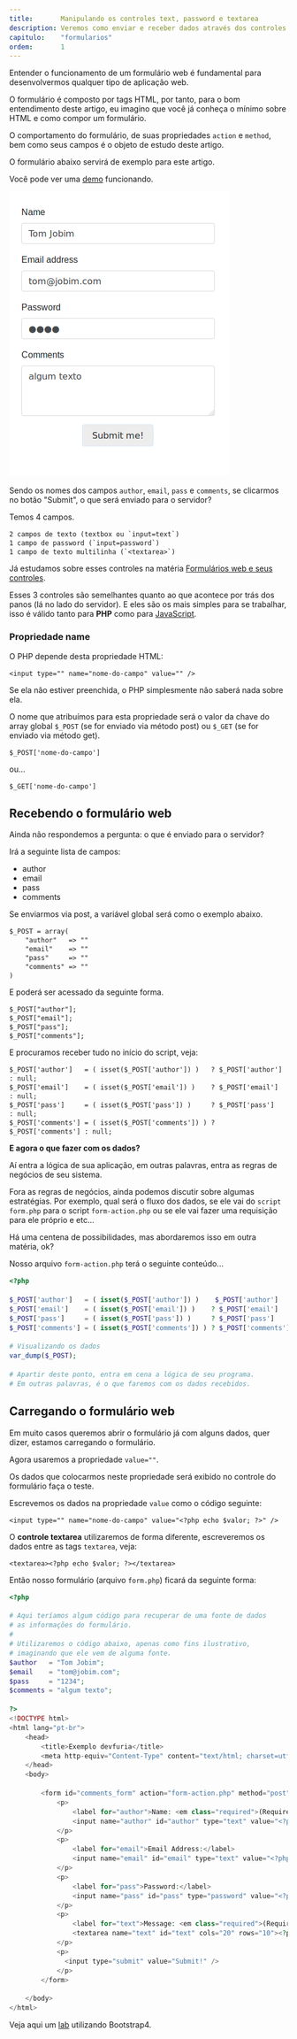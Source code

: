 ```yaml
---
title:       Manipulando os controles text, password e textarea
description: Veremos como enviar e receber dados através dos controles input text, password e textarea
capitulo:    "formularios"
ordem:       1
---
```


Entender o funcionamento de um formulário web é fundamental para desenvolvermos qualquer tipo de aplicação web.

O formulário é composto por tags HTML, por tanto, para o bom entendimento deste artigo, eu imagino que você já conheça
o mínimo sobre HTML e como compor um formulário.

O comportamento do formulário, de suas propriedades `action` e `method`, bem como seus campos é o objeto de estudo deste artigo.

O formulário abaixo servirá de exemplo para este artigo.

Você pode ver uma [demo](/php/labs/textbox/form.php) funcionando.

![](form.png)

Sendo os nomes dos campos `author`, `email`, `pass` e `comments`, se clicarmos no botão "Submit", o que será enviado 
para o servidor?

Temos 4 campos.

    2 campos de texto (textbox ou `input=text`)
    1 campo de password (`input=password`)
    1 campo de texto multilinha (`<textarea>`)

Já estudamos sobre esses controles na matéria [Formulários web e seus controles](/html-css/formularios/).

Esses 3 controles são semelhantes quanto ao que acontece por trás dos panos (lá no lado do servidor). E eles são os mais
simples para se trabalhar, isso é válido tanto para __PHP__ como para [JavaScript](/javascript/).



### Propriedade name

O PHP depende desta propriedade HTML:

    <input type="" name="nome-do-campo" value="" />

Se ela não estiver preenchida, o PHP simplesmente não saberá nada sobre ela.

O nome que atribuímos para esta propriedade será o valor da chave do array global `$_POST` (se for enviado via método 
post) ou `$_GET` (se for enviado via método get).

    $_POST['nome-do-campo']

ou...

    $_GET['nome-do-campo']




Recebendo o formulário web
---

Ainda não respondemos a pergunta: o que é enviado para o servidor?

Irá a seguinte lista de campos:

- author
- email
- pass
- comments

Se enviarmos via post, a variável global será como o exemplo abaixo.

    $_POST = array(
        "author"   => ""
        "email"    => ""
        "pass"     => ""
        "comments" => ""
    )

E poderá ser acessado da seguinte forma.

    $_POST["author"];
    $_POST["email"];
    $_POST["pass"];
    $_POST["comments"];

E procuramos receber tudo no início do script, veja:

    $_POST['author']   = ( isset($_POST['author']) )   ? $_POST['author']   : null;
    $_POST['email']    = ( isset($_POST['email']) )    ? $_POST['email']    : null;
    $_POST['pass']     = ( isset($_POST['pass']) )     ? $_POST['pass']     : null;
    $_POST['comments'] = ( isset($_POST['comments']) ) ? $_POST['comments'] : null;

__E agora o que fazer com os dados?__

Aí entra a lógica de sua aplicação, em outras palavras, entra as regras de negócios de seu sistema.

Fora as regras de negócios, ainda podemos discutir sobre algumas estratégias. Por exemplo, qual será o fluxo dos dados, 
se ele vai do `script form.php` para o script `form-action.php` ou se ele vai fazer uma requisição para ele próprio e etc...

Há uma centena de possibilidades, mas abordaremos isso em outra matéria, ok?

Nosso arquivo `form-action.php` terá o seguinte conteúdo...

```php
<?php

$_POST['author']   = ( isset($_POST['author']) )    $_POST['author']    : null;
$_POST['email']    = ( isset($_POST['email']) )    ? $_POST['email']    : null;
$_POST['pass']     = ( isset($_POST['pass']) )     ? $_POST['pass']     : null;
$_POST['comments'] = ( isset($_POST['comments']) ) ? $_POST['comments'] : null;

# Visualizando os dados
var_dump($_POST);

# Apartir deste ponto, entra em cena a lógica de seu programa.
# Em outras palavras, é o que faremos com os dados recebidos.
```



Carregando o formulário web
---

Em muito casos queremos abrir o formulário já com alguns dados, quer dizer, estamos carregando o formulário.

Agora usaremos a propriedade `value=""`.


Os dados que colocarmos neste propriedade será exibido no controle do formulário faça o teste.

Escrevemos os dados na propriedade `value` como o código seguinte:

    <input type="" name="nome-do-campo" value="<?php echo $valor; ?>" />

O __controle textarea__ utilizaremos de forma diferente, escreveremos os dados entre as tags `textarea`, veja:

    <textarea><?php echo $valor; ?></textarea>
    
Então nosso formulário (arquivo `form.php`) ficará da seguinte forma:

```php
<?php

# Aqui teríamos algum código para recuperar de uma fonte de dados
# as informações do formulário.
#
# Utilizaremos o código abaixo, apenas como fins ilustrativo,
# imaginando que ele vem de alguma fonte.
$author   = "Tom Jobim";
$email    = "tom@jobim.com";
$pass     = "1234";
$comments = "algum texto";

?>
<!DOCTYPE html>
<html lang="pt-br">
    <head>
        <title>Exemplo devfuria</title>
        <meta http-equiv="Content-Type" content="text/html; charset=utf-8" />
    </head>
    <body>

        <form id="comments_form" action="form-action.php" method="post">
            <p>
                <label for="author">Name: <em class="required">(Required)</em></label>
                <input name="author" id="author" type="text" value="<?php echo $author; ?>" />
            </p>
            <p>
                <label for="email">Email Address:</label>
                <input name="email" id="email" type="text" value="<?php echo $email; ?>" />
            </p>
            <p>
                <label for="pass">Password:</label>
                <input name="pass" id="pass" type="password" value="<?php echo $pass; ?>" />
            </p>
            <p>
                <label for="text">Message: <em class="required">(Required)</em></label>
                <textarea name="text" id="text" cols="20" rows="10"><?php echo $text; ?></textarea>
            </p>
            <p>
              <input type="submit" value="Submit!" />
            </p>            
        </form>

    </body>
</html>
```

Veja aqui um [lab](/php/labs/textbox/) utilizando Bootstrap4.
